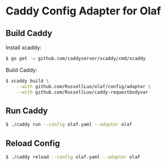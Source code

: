 # Caddy Config Adapter for Olaf

## Build Caddy

Install xcaddy:

```bash
$ go get -u github.com/caddyserver/xcaddy/cmd/xcaddy
```

Build Caddy:

```bash
$ xcaddy build \
    --with github.com/RussellLuo/olaf/config/adapter \
    --with github.com/RussellLuo/caddy-requestbodyvar
```

## Run Caddy

```bash
$ ./caddy run --config olaf.yaml --adapter olaf
```

## Reload Config

```bash
$ ./caddy reload --config olaf.yaml --adapter olaf
```